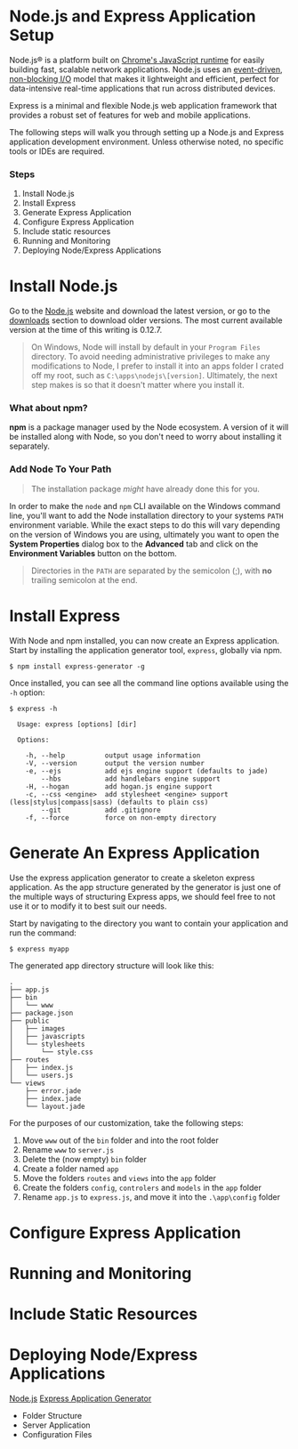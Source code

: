 Node.js and Express Application Setup
=====================================

Node.js® is a platform built on [Chrome's JavaScript runtime](https://code.google.com/p/v8/) for easily building fast, scalable network applications. Node.js uses an [event-driven](https://strongloop.com/strongblog/node-js-event-loop/), [non-blocking I/O](https://en.wikipedia.org/wiki/Asynchronous_I/O) model that makes it lightweight and efficient, perfect for data-intensive real-time applications that run across distributed devices.

Express is a minimal and flexible Node.js web application framework that provides a robust set of features for web and mobile applications.

The following steps will walk you through setting up a Node.js and Express application development environment. Unless otherwise noted, no specific tools or IDEs are required.

### Steps ###

1. Install Node.js
2. Install Express
3. Generate Express Application
4. Configure Express Application
5. Include static resources
6. Running and Monitoring
7. Deploying Node/Express Applications

# Install Node.js #

Go to the [Node.js](https://nodejs.org/) website and download the latest version, or go to the [downloads](https://nodejs.org/download/) section to download older versions. The most current available version at the time of this writing is 0.12.7.

> On Windows, Node will install by default in your `Program Files` directory. To avoid needing administrative privileges to make any modifications to Node, I prefer to install it into an apps folder I crated off my root, such as `C:\apps\nodejs\[version]`. Ultimately, the next step makes is so that it doesn't matter where you install it.

### What about npm? ###

**npm** is a package manager used by the Node ecosystem. A version of it will be installed along with Node, so you don't need to worry about installing it separately.

### Add Node To Your Path ###

>The installation package *might* have already done this for you.

In order to make the `node` and `npm` CLI available on the Windows command line, you'll want to add the Node installation directory to your systems `PATH` environment variable. While the exact steps to do this will vary depending on the version of Windows you are using, ultimately you want to open the **System Properties** dialog box to the **Advanced** tab and click on the **Environment Variables** button on the bottom.

>Directories in the `PATH` are separated by the semicolon (;), with **no** trailing semicolon at the end.

# Install Express #

With Node and npm installed, you can now create an Express application. Start by installing the application generator tool, `express`, globally via npm.

```
$ npm install express-generator -g
``` 

Once installed, you can see all the command line options available using the `-h` option:

```
$ express -h

  Usage: express [options] [dir]

  Options:

    -h, --help          output usage information
    -V, --version       output the version number
    -e, --ejs           add ejs engine support (defaults to jade)
        --hbs           add handlebars engine support
    -H, --hogan         add hogan.js engine support
    -c, --css <engine>  add stylesheet <engine> support (less|stylus|compass|sass) (defaults to plain css)
        --git           add .gitignore
    -f, --force         force on non-empty directory
```

# Generate An Express Application #

Use the express application generator to create a skeleton express application. As the app structure generated by the generator is just one of the multiple ways of structuring Express apps, we should feel free to not use it or to modify it to best suit our needs.

Start by navigating to the directory you want to contain your application and run the command:

```
$ express myapp
```

The generated app directory structure will look like this:

```
.
├── app.js
├── bin
│   └── www
├── package.json
├── public
│   ├── images
│   ├── javascripts
│   └── stylesheets
│       └── style.css
├── routes
│   ├── index.js
│   └── users.js
└── views
    ├── error.jade
    ├── index.jade
    └── layout.jade
```

For the purposes of our customization, take the following steps:

1. Move `www` out of the `bin` folder and into the root folder
2. Rename `www` to `server.js`
3. Delete the (now empty) `bin` folder
4. Create a folder named `app`
5. Move the folders `routes` and `views` into the `app` folder
6. Create the folders `config`, `controlers` and `models` in the `app` folder
7. Rename `app.js` to `express.js`, and move it into the `.\app\config` folder

# Configure Express Application #

# Running and Monitoring #

# Include Static Resources #

# Deploying Node/Express Applications #


[Node.js](https://nodejs.org/)
[Express Application Generator](http://expressjs.com/starter/generator.html)


 - Folder Structure
 - Server Application
 - Configuration Files
